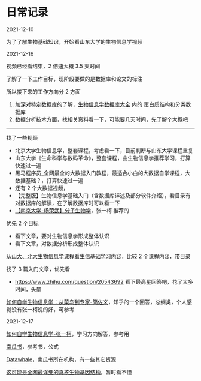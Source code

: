 # 日常记录

2021-12-10

为了了解生物基础知识，开始看山东大学的生物信息学视频

2021-12-16

视频已经看结束，2 倍速大概 3.5 天时间

了解了一下工作目标，现阶段要做的是数据库和论文的标注

所以接下来的工作方向分 2 方面

1. 加深对特定数据库的了解，[生物信息学数据库大全](https://zhuanlan.zhihu.com/p/303247762) 内的 蛋白质结构和分类数据库
2. 数据分析技术方面，找相关资料看一下，可能要几天时间，先了解个大概吧

---

找了一些视频

- 北京大学生物信息学，整套课程，考虑看一下，目前判断与山东大学课程重复
- 山东大学《生命科学与数码革命》，整套课程，由生物信息学推荐学习，打算快速过一遍
- 黑马程序员\_全网最全的大数据入门教程，最适合小白的大数据自学课程，大数据基础？，打算快速过一遍
- 还有 2 个大数据视频，
- 【完整版】生物信息学基础入门（含数据库详述及部分软件介绍），看目录有对数据库的解读，在了解数据库时可以看一下
- [【南京大学-杨荣武】分子生物学](https://www.bilibili.com/video/BV1s4411P7RP/)，张一柯 推荐的

优先 2 个目标

- 看下文章，要对生物信息学形成整体认识
- 看下文章，对数据分析形成整体认识

[从山大、北大生物信息学课程看生信基础学习内容](https://zhuanlan.zhihu.com/p/279771986)，比较 2 个课程内容，带目录

找了 3 篇入门文章，优先看

- <https://www.zhihu.com/question/20543692> 看下最高星回答吧，花了太多时间，头晕

[如何自学生物信息学：从菜鸟到专家-简佐义](https://zhuanlan.zhihu.com/p/323951235)，知乎的一个回答，总纲类，个人感觉没有张一柯说的好，可参考

2021-12-17

[如何自学生物信息学-张一柯](https://zhuanlan.zhihu.com/p/284088201)，学习方向解答，参考用

[南瓜书](https://github.com/datawhalechina/pumpkin-book)，参考书，公式

[Datawhale](https://github.com/datawhalechina)，南瓜书所在机构，有一些其它资源

[这可能是全网最详细的真核生物基因结构](https://zhuanlan.zhihu.com/p/341146992)，暂时看不懂
